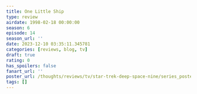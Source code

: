 ```yaml
---
title: One Little Ship
type: review
airdate: 1998-02-18 00:00:00
season: 6
episode: 14
season_url: ''
date: 2023-12-10 03:35:11.345781
categories: [reviews, blog, tv]
draft: true
rating: 0
has_spoilers: false
fanart_url: ''
poster_url: /thoughts/reviews/tv/star-trek-deep-space-nine/series_poster.jpg
tags: []
---
```


